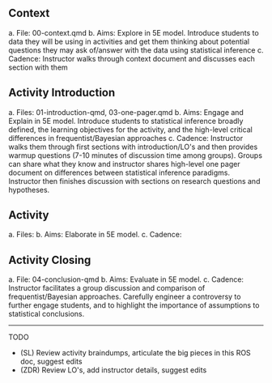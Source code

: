 ## Context

  a. File: 00-context.qmd
  b. Aims: Explore in 5E model. Introduce students to data they will be using in activities and get them thinking about potential questions they may ask of/answer with the data using statistical inference
  c. Cadence: Instructor walks through context document and discusses each section with them


## Activity Introduction
  a. Files: 01-introduction-qmd, 03-one-pager.qmd
  b. Aims: Engage and Explain in 5E model. Introduce students to statistical inference broadly defined, the learning objectives for the activity, and the high-level critical differences in frequentist/Bayesian approaches 
  c. Cadence: Instructor walks them through first sections with introduction/LO's and then provides warmup questions (7-10 minutes of discussion time among groups). Groups can share what they know and instructor shares high-level one pager document on differences between statistical inference paradigms. Instructor then finishes discussion with sections on research questions and hypotheses. 


## Activity
  a. Files:
  b. Aims: Elaborate in 5E model.
  c. Cadence:


## Activity Closing
  a. File: 04-conclusion-qmd
  b. Aims: Evaluate in 5E model. 
  c. Cadence:  Instructor facilitates a group discussion and comparison of frequentist/Bayesian approaches. Carefully engineer a controversy to further engage students, and to highlight the importance of assumptions to statistical conclusions.

---

TODO
- (SL) Review activity braindumps, articulate the big pieces in this ROS doc, suggest edits
- (ZDR) Review LO's, add instructor details, suggest edits
